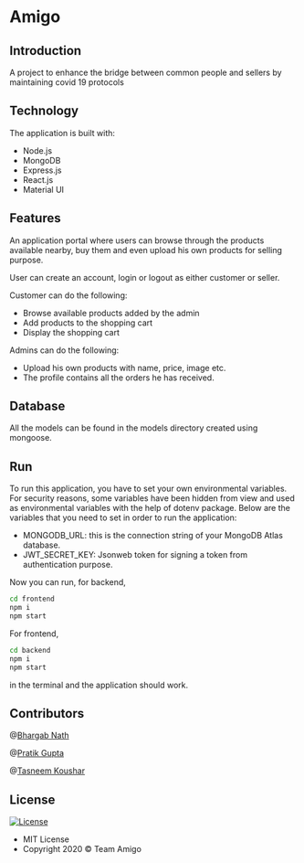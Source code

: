 # Amigo

## Introduction

A project to enhance the bridge between common people and sellers by maintaining covid 19 protocols

## Technology

The application is built with:

- Node.js
- MongoDB
- Express.js
- React.js
- Material UI

## Features

An application portal where users can browse through the products available nearby, buy them and even upload his own products for selling purpose.

User can create an account, login or logout as either customer or seller.

Customer can do the following:

- Browse available products added by the admin
- Add products to the shopping cart
- Display the shopping cart

Admins can do the following:

- Upload his own products with name, price, image etc.
- The profile contains all the orders he has received.

## Database

All the models can be found in the models directory created using mongoose.

## Run

To run this application, you have to set your own environmental variables. For security reasons, some variables have been hidden from view and used as environmental variables with the help of dotenv package. Below are the variables that you need to set in order to run the application:

- MONGODB_URL: this is the connection string of your MongoDB Atlas database.
- JWT_SECRET_KEY: Jsonweb token for signing a token from authentication purpose.

Now you can run, for backend,

```bash
cd frontend
npm i
npm start
```

For frontend,

```bash
cd backend
npm i
npm start
```

in the terminal and the application should work.

## Contributors

@[Bhargab Nath](https://github.com/Bucephalus-lgtm)

@[Pratik Gupta](https://github.com/inomag)

@[Tasneem Koushar](https://github.com/tasneemkoushar)

## License

[![License](https://img.shields.io/:License-MIT-blue.svg?style=flat-square)](http://badges.mit-license.org)

- MIT License
- Copyright 2020 © Team Amigo
